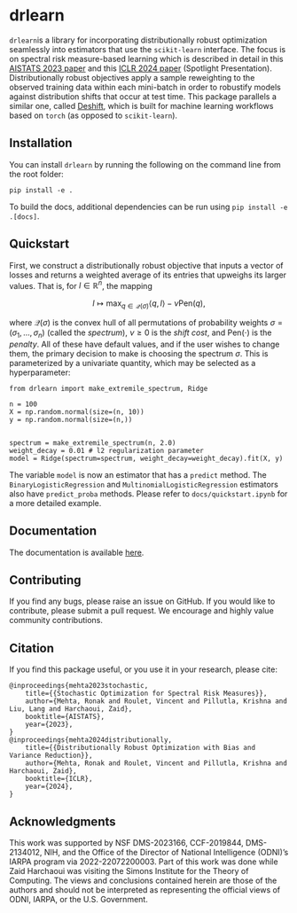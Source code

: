 # drlearn

`drlearn`is a library for incorporating distributionally robust optimization seamlessly into estimators that use the `scikit-learn` interface. The focus is on spectral risk measure-based learning which is described in detail in this [AISTATS 2023 paper](https://proceedings.mlr.press/v206/mehta23b.html) and this [ICLR 2024 paper](https://openreview.net/forum?id=TTrzgEZt9s) (Spotlight Presentation). Distributionally robust objectives apply a sample reweighting to the observed training data within each mini-batch in order to robustify models against distribution shifts that occur at test time. This package parallels a similar one, called [Deshift](https://ronakdm.github.io/deshift/), which is built for machine learning workflows based on `torch` (as opposed to `scikit-learn`).

## Installation

You can install `drlearn` by running the following on the command line from the
root folder:
```
pip install -e .
```
To build the docs, additional dependencies can be run using `pip install -e .[docs]`.

## Quickstart

First, we construct a distributionally robust objective that inputs a vector of losses and returns a weighted average of its entries that upweighs its larger values. That is, for $l \in \mathbb{R}^n$, the mapping

$$
    l \mapsto \text{max}_{q \in \mathcal{Q}(\sigma)} \langle q, l \rangle - \nu \text{Pen}(q),
$$

where $\mathcal{Q}(\sigma)$ is the convex hull of all permutations of probability weights $\sigma = (\sigma_1, \ldots, \sigma_n)$ (called the *spectrum*), $\nu \geq 0$ is the *shift cost*, and $\text{Pen}(\cdot)$ is the *penalty*. All of these have default values, and if the user wishes to change them, the primary decision to make is choosing the spectrum $\sigma$. This is parameterized by a univariate quantity, which may be selected as a hyperparameter:
```
from drlearn import make_extremile_spectrum, Ridge

n = 100
X = np.random.normal(size=(n, 10))
y = np.random.normal(size=(n,))


spectrum = make_extremile_spectrum(n, 2.0)
weight_decay = 0.01 # l2 regularization parameter
model = Ridge(spectrum=spectrum, weight_decay=weight_decay).fit(X, y)
```
The variable `model` is now an estimator that has a `predict` method. The `BinaryLogisticRegression` and `MultinomialLogisticRegression` estimators also have `predict_proba` methods. Please refer to `docs/quickstart.ipynb` for a more detailed example.

## Documentation

The documentation is available [here](https://ronakdm.github.io/drlearn/).

## Contributing

If you find any bugs, please raise an issue on GitHub.
If you would like to contribute, please submit a pull request.
We encourage and highly value community contributions.

## Citation

If you find this package useful, or you use it in your research, please cite:

```
@inproceedings{mehta2023stochastic,
    title={{Stochastic Optimization for Spectral Risk Measures}},
    author={Mehta, Ronak and Roulet, Vincent and Pillutla, Krishna and Liu, Lang and Harchaoui, Zaid},
    booktitle={AISTATS},
    year={2023},
}
@inproceedings{mehta2024distributionally,
    title={{Distributionally Robust Optimization with Bias and Variance Reduction}},
    author={Mehta, Ronak and Roulet, Vincent and Pillutla, Krishna and Harchaoui, Zaid},
    booktitle={ICLR},
    year={2024},
}
```


## Acknowledgments

This work was supported by NSF DMS-2023166, CCF-2019844, DMS-2134012, NIH, and the Office of the Director of National Intelligence (ODNI)’s IARPA program via 2022-22072200003. Part of this work was done while Zaid Harchaoui was visiting the Simons Institute for the Theory of Computing. The views and conclusions contained herein are those of the authors and should not be interpreted as representing the official views of ODNI, IARPA, or the U.S. Government.




